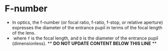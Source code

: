 F-number
========

* In optics, the f-number (or focal ratio, f-ratio, f-stop, or relative aperture) expresses the diameter of the entrance pupil in terms of the focal length of the lens.
* <math>N = f/D</math> where `f` is the focal length, and `D` is the diameter of the entrance pupil (dimensionless).
** **DO NOT UPDATE CONTENT BELOW THIS LINE** **

